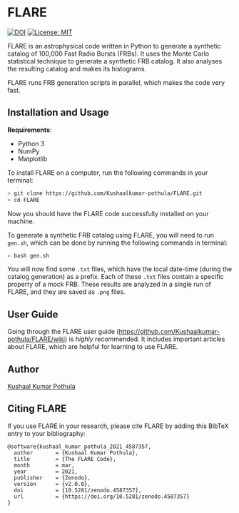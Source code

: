 # FLARE
[![DOI](https://zenodo.org/badge/DOI/10.5281/zenodo.4587357.svg)](https://doi.org/10.5281/zenodo.4587357)
[![License: MIT](https://img.shields.io/badge/License-MIT-yellow.svg)](https://opensource.org/licenses/MIT)



FLARE is an astrophysical code written in Python to generate a synthetic catalog of 100,000 Fast Radio Bursts (FRBs). It uses the Monte Carlo statistical technique to generate a synthetic FRB catalog. It also analyses the resulting catalog and makes its histograms.

FLARE runs FRB generation scripts in parallel, which makes the code very fast.
## Installation and Usage
**Requirements**: 
- Python 3
- NumPy
- Matplotlib

To install FLARE on a computer, run the following commands in your terminal:
```bash
> git clone https://github.com/Kushaalkumar-pothula/FLARE.git
> cd FLARE
```
Now you should have the FLARE code successfully installed on your machine.

To generate a synthetic FRB catalog using FLARE, you will need to run ```gen.sh```, which can be done by running the following commands in terminal:
```bash
> bash gen.sh
```
You will now find some ```.txt``` files, which have the local date-time (during the catalog generation) as a prefix. Each of these ```.txt``` files contain a specific property of a mock FRB.
These results are analyzed in a single run of FLARE, and they are saved as ```.png``` files.

## User Guide
Going through the FLARE user guide (https://github.com/Kushaalkumar-pothula/FLARE/wiki) is *highly* recommended. It includes important articles about FLARE, which are helpful for learning to use FLARE.

## Author
[Kushaal Kumar Pothula](https://sites.google.com/view/kushaal-kumar-pothula/)

## Citing FLARE
If you use FLARE in your research, please cite FLARE by adding this BibTeX entry to your bibliography:
```
@software{kushaal_kumar_pothula_2021_4587357,
  author       = {Kushaal Kumar Pothula},
  title        = {The FLARE Code},
  month        = mar,
  year         = 2021,
  publisher    = {Zenodo},
  version      = {v2.0.0},
  doi          = {10.5281/zenodo.4587357},
  url          = {https://doi.org/10.5281/zenodo.4587357}
}
```
